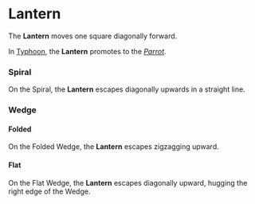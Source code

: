 # Lantern

The **Lantern** moves one square diagonally forward.

In [Typhoon](#chess-v:rules/typhoon-revised), the **Lantern**
promotes to the [*Parrot*](parrot.html).

### Spiral

On the Spiral, the **Lantern** escapes diagonally upwards in a
straight line.

### Wedge

#### Folded

On the Folded Wedge, the **Lantern** escapes zigzagging upward.

#### Flat

On the Flat Wedge, the **Lantern** escapes diagonally upward,
hugging the right edge of the Wedge.
